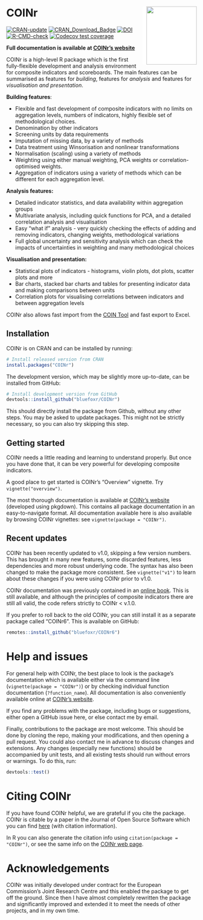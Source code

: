 
<!-- README.md is generated from README.Rmd. Please edit that file -->

# COINr <img src="man/figures/COINr_logo.png" width="133px" height="154px" align="right" style="padding-left:10px;background-color:white;" />

<!-- badges: start -->

[![CRAN-update](https://www.r-pkg.org/badges/version-ago/COINr)](https://cran.r-project.org/package=COINr)
[![CRAN_Download_Badge](http://cranlogs.r-pkg.org/badges/COINr)](https://CRAN.R-project.org/package=COINr)
[![DOI](https://joss.theoj.org/papers/10.21105/joss.04567/status.svg)](https://doi.org/10.21105/joss.04567)
[![R-CMD-check](https://github.com/bluefoxr/COINr/actions/workflows/R-CMD-check.yaml/badge.svg)](https://github.com/bluefoxr/COINr/actions/workflows/R-CMD-check.yaml)
[![Codecov test
coverage](https://codecov.io/gh/bluefoxr/COINr/branch/master/graph/badge.svg)](https://app.codecov.io/gh/bluefoxr/COINr?branch=master)
<!-- badges: end -->

**Full documentation is available at [COINr’s
website](https://bluefoxr.github.io/COINr/)**

COINr is a high-level R package which is the first fully-flexible
development and analysis environment for composite indicators and
scoreboards. The main features can be summarised as features for
*building*, features for *analysis* and features for *visualisation and
presentation*.

**Building features**:

-   Flexible and fast development of composite indicators with no limits
    on aggregation levels, numbers of indicators, highly flexible set of
    methodological choices.
-   Denomination by other indicators
-   Screening units by data requirements
-   Imputation of missing data, by a variety of methods
-   Data treatment using Winsorisation and nonlinear transformations
-   Normalisation (scaling) using a variety of methods
-   Weighting using either manual weighting, PCA weights or
    correlation-optimised weights.
-   Aggregation of indicators using a variety of methods which can be
    different for each aggregation level.

**Analysis features:**

-   Detailed indicator statistics, and data availability within
    aggregation groups
-   Multivariate analysis, including quick functions for PCA, and a
    detailed correlation analysis and visualisation
-   Easy “what if” analysis - very quickly checking the effects of
    adding and removing indicators, changing weights, methodological
    variations
-   Full global uncertainty and sensitivity analysis which can check the
    impacts of uncertainties in weighting and many methodological
    choices

**Visualisation and presentation:**

-   Statistical plots of indicators - histograms, violin plots, dot
    plots, scatter plots and more
-   Bar charts, stacked bar charts and tables for presenting indicator
    data and making comparisons between units
-   Correlation plots for visualising correlations between indicators
    and between aggregation levels

COINr also allows fast import from the [COIN
Tool](https://knowledge4policy.ec.europa.eu/composite-indicators/coin-tool_en)
and fast export to Excel.

## Installation

COINr is on CRAN and can be installed by running:

``` r
# Install released version from CRAN
install.packages("COINr")
```

The development version, which may be slightly more up-to-date, can be
installed from GitHub:

``` r
# Install development version from GitHub
devtools::install_github("bluefoxr/COINr")
```

This should directly install the package from Github, without any other
steps. You may be asked to update packages. This might not be strictly
necessary, so you can also try skipping this step.

## Getting started

COINr needs a little reading and learning to understand properly. But
once you have done that, it can be very powerful for developing
composite indicators.

A good place to get started is COINr’s “Overview” vignette. Try
`vignette("overview")`.

The most thorough documentation is available at [COINr’s
website](https://bluefoxr.github.io/COINr/) (developed using pkgdown).
This contains all package documentation in an easy-to-navigate format.
All documentation available here is also available by browsing COINr
vignettes: see `vignette(package = "COINr")`.

## Recent updates

COINr has been recently updated to v1.0, skipping a few version numbers.
This has brought in many new features, some discarded features, less
dependencies and more robust underlying code. The syntax has also been
changed to make the package more consistent. See `vignette("v1")` to
learn about these changes if you were using COINr prior to v1.0.

COINr documentation was previously contained in an [online
book](https://bluefoxr.github.io/COINrDoc/). This is still available,
and although the principles of composite indicators there are still all
valid, the code refers strictly to COINr \< v.1.0.

If you prefer to roll back to the old COINr, you can still install it as
a separate package called “COINr6”. This is available on GitHub:

``` r
remotes::install_github("bluefoxr/COINr6")
```

# Help and issues

For general help with COINr, the best place to look is the package’s
documentation which is available either via the command line
(`vignette(package = "COINr")`) or by checking individual function
documentation (`?function_name`). All documentation is also conveniently
available online at [COINr’s
website](https://bluefoxr.github.io/COINr/).

If you find any problems with the package, including bugs or
suggestions, either open a GitHub issue here, or else contact me by
email.

Finally, contributions to the package are most welcome. This should be
done by cloning the repo, making your modifications, and then opening a
pull request. You could also contact me in advance to discuss changes
and extensions. Any changes (especially new functions) should be
accompanied by unit tests, and all existing tests should run without
errors or warnings. To do this, run:

``` r
devtools::test()
```

# Citing COINr

If you have found COINr helpful, we are grateful if you cite the
package. COINr is citable by a paper in the Journal of Open Source
Software which you can find
[here](https://joss.theoj.org/papers/10.21105/joss.04567) (with citation
information).

In R you can also generate the citation info using
`citation(package = "COINr")`, or see the same info on the [COINr web
page](https://bluefoxr.github.io/COINr/authors.html#citation).

# Acknowledgements

COINr was initially developed under contract for the European
Commission’s Joint Research Centre and this enabled the package to get
off the ground. Since then I have almost completely rewritten the
package and significantly improved and extended it to meet the needs of
other projects, and in my own time.
